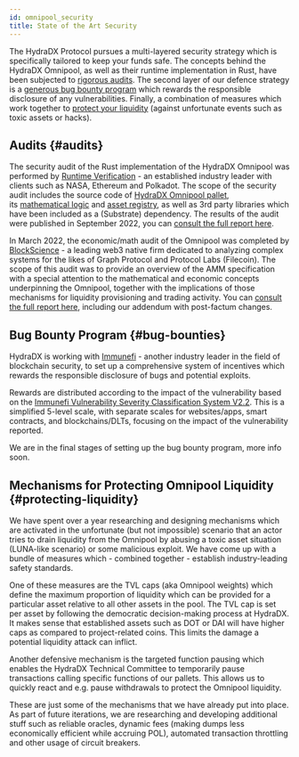 ```yaml
---
id: omnipool_security
title: State of the Art Security
---
```


The HydraDX Protocol pursues a multi-layered security strategy which is specifically tailored to keep your funds safe. The concepts behind the HydraDX Omnipool, as well as their runtime implementation in Rust, have been subjected to [rigorous audits](#audits). The second layer of our defence strategy is a [generous bug bounty program](#bug-bounties) which rewards the responsible disclosure of any vulnerabilities. Finally, a combination of measures which work together to [protect your liquidity](#protecting-liquidity) (against unfortunate events such as toxic assets or hacks).

## Audits {#audits}

The security audit of the Rust implementation of the HydraDX Omnipool was performed by [Runtime Verification](https://runtimeverification.com/) - an established industry leader with clients such as NASA, Ethereum and Polkadot. The scope of the security audit includes the source code of [HydraDX Omnipool pallet](https://github.com/galacticcouncil/HydraDX-node/blob/master/pallets/omnipool/src/), its [mathematical logic](https://github.com/galacticcouncil/HydraDX-math/tree/main/src/omnipool) and [asset registry](https://github.com/galacticcouncil/warehouse/tree/main/asset-registry), as well as 3rd party libraries which have been included as a (Substrate) dependency. The results of the audit were published in September 2022, you can [consult the full report here](https://github.com/galacticcouncil/HydraDX-audit-reports/blob/main/220907-Runtime-Verification-Security-Audit.pdf).

In March 2022, the economic/math audit of the Omnipool was completed by [BlockScience](https://block.science/) - a leading web3 native firm dedicated to analyzing complex systems for the likes of Graph Protocol and Protocol Labs (Filecoin). The scope of this audit was to provide an overview of the AMM specification with a special attention to the mathematical and economic concepts underpinning the Omnipool, together with the implications of those mechanisms for liquidity provisioning and trading activity. You can [consult the full report here](https://github.com/galacticcouncil/HydraDX-audit-reports/blob/main/220322-BlockScience-Omnipool-Report%2Baddendum-by-HydraDX.pdf), including our addendum with post-factum changes.

## Bug Bounty Program {#bug-bounties}

HydraDX is working with [Immunefi](https://immunefi.com/) - another industry leader in the field of blockchain security, to set up a comprehensive system of incentives which rewards the responsible disclosure of bugs and potential exploits.

Rewards are distributed according to the impact of the vulnerability based on the [Immunefi Vulnerability Severity Classification System V2.2](https://immunefi.com/immunefi-vulnerability-severity-classification-system-v2-2/). This is a simplified 5-level scale, with separate scales for websites/apps, smart contracts, and blockchains/DLTs, focusing on the impact of the vulnerability reported. 

We are in the final stages of setting up the bug bounty program, more info soon.

## Mechanisms for Protecting Omnipool Liquidity {#protecting-liquidity}

We have spent over a year researching and designing mechanisms which are activated in the unfortunate (but not impossible) scenario that an actor tries to drain liquidity from the Omnipool by abusing a toxic asset situation (LUNA-like scenario) or some malicious exploit. We have come up with a bundle of measures which - combined together - establish industry-leading safety standards.

One of these measures are the TVL caps (aka Omnipool weights) which define the maximum proportion of liquidity which can be provided for a particular asset relative to all other assets in the pool. The TVL cap is set per asset by following the democratic decision-making process at HydraDX. It makes sense that established assets such as DOT or DAI will have higher caps as compared to project-related coins. This limits the damage a potential liquidity attack can inflict.

Another defensive mechanism is the targeted function pausing which enables the HydraDX Technical Committee to temporarily pause transactions calling specific functions of our pallets. This allows us to quickly react and e.g. pause withdrawals to protect the Omnipool liquidity.

These are just some of the mechanisms that we have already put into place. As part of future iterations, we are researching and developing additional stuff such as reliable oracles, dynamic fees (making dumps less economically efficient while accruing POL), automated transaction throttling and other usage of circuit breakers.

